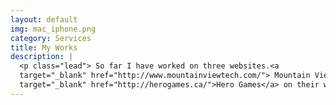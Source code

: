 ```yaml
---
layout: default
img: mac_iphone.png
category: Services
title: My Works
description: |
  <p class="lead"> So far I have worked on three websites.<a
  target="_blank" href="http://www.mountainviewtech.com/"> Mountain View Technologies</a> was my first website that I've ever made so it's simple and straightforward. Now I work for <a
  target="_blank" href="http://herogames.ca/">Hero Games</a> on their website using Wordpress. The third and final one is of course the one you're looking at right now, using Jekyll.</p>
---
```


<!-- original code from templete

---
layout: default
img: dog.png
category: Services
title: My Works
description: |
  <p class="lead">Turn your 2D designs into high quality, 3D
  product shots in seconds using free Photoshop actions by <a
  target="_blank" href="http://www.psdcovers.com/">PSDCovers</a>! Visit
  their website to download some of their awesome, free photoshop
  actions!</p>
---

-->